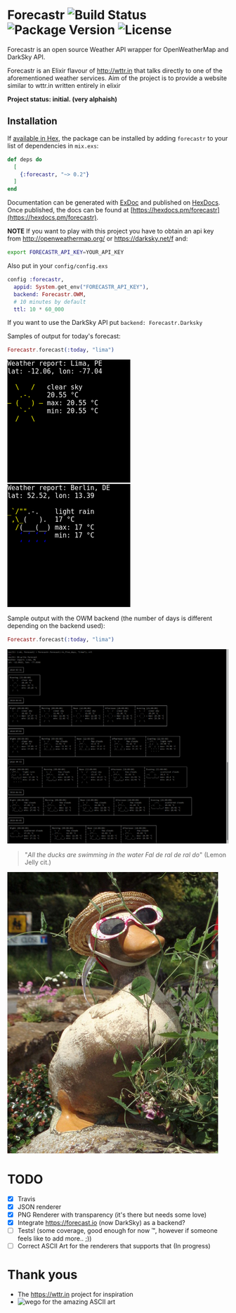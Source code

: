 # Forecastr ![Build Status](https://secure.travis-ci.org/kpanic/forecastr.png?branch=master "Build Status") ![Package Version](https://img.shields.io/hexpm/v/forecastr.svg "Package Version") ![License](https://img.shields.io/hexpm/l/forecastr.svg "License")


Forecastr is an open source Weather API wrapper for OpenWeatherMap and DarkSky API.

Forecastr is an Elixir flavour of http://wttr.in that talks directly to one of
the aforementioned weather services.
Aim of the project is to provide a website similar to wttr.in written entirely in elixir

**Project status: initial. (very alphaish)**

## Installation

If [available in Hex](https://hex.pm/docs/publish), the package can be installed
by adding `forecastr` to your list of dependencies in `mix.exs`:

```elixir
def deps do
  [
    {:forecastr, "~> 0.2"}
  ]
end
```

Documentation can be generated with [ExDoc](https://github.com/elixir-lang/ex_doc)
and published on [HexDocs](https://hexdocs.pm). Once published, the docs can
be found at [https://hexdocs.pm/forecastr](https://hexdocs.pm/forecastr).


**NOTE**
If you want to play with this project you have to obtain an api key from
http://openweathermap.org/ or https://darksky.net/f and:

```bash
export FORECASTR_API_KEY=YOUR_API_KEY
```

Also put in your `config/config.exs`

```elixir
config :forecastr,
  appid: System.get_env("FORECASTR_API_KEY"),
  backend: Forecastr.OWM,
  # 10 minutes by default
  ttl: 10 * 60_000
```

If you want to use the DarkSky API put `backend: Forecastr.Darksky`

Samples of output for today's forecast:

```elixir
Forecastr.forecast(:today, "lima")
```

![today](today.png)
![berlin](berlin.png)

Sample output with the OWM backend (the number of days is different depending on the backend used):

```elixir
Forecastr.forecast(:today, "lima")
```

![in 5 days](in_five_days.png)

> "*All the ducks are swimming in the water
> Fal de ral de ral do*" (Lemon Jelly cit.)

![duck with sunglasses](duck_with_sunglasses.jpg)

# TODO
- [X] Travis
- [X] JSON renderer
- [X] PNG Renderer with transparency (it's there but needs some love)
- [X] Integrate https://forecast.io (now DarkSky) as a backend?
- [ ] Tests! (some coverage, good enough for now ™, however if someone feels like to add more.. ;))
- [ ] Correct ASCII Art for the renderers that supports that (In progress)

# Thank yous

* The https://wttr.in project for inspiration
* ![wego](https://github.com/schachmat/wego) for the amazing ASCII art
